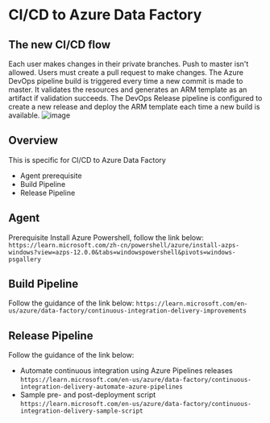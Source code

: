 # CI/CD to Azure Data Factory
## The new CI/CD flow
Each user makes changes in their private branches.
Push to master isn't allowed. Users must create a pull request to make changes.
The Azure DevOps pipeline build is triggered every time a new commit is made to master. It validates the resources and generates an ARM template as an artifact if validation succeeds.
The DevOps Release pipeline is configured to create a new release and deploy the ARM template each time a new build is available.
![image](https://github.com/SixGod191001/azure-adf-framework/assets/127569124/59500cc6-0df5-4d24-8dcd-8e239bcb7d17)

## Overview
This is specific for CI/CD to Azure Data Factory
- Agent prerequisite
- Build Pipeline
- Release Pipeline

## Agent
Prerequisite
Install Azure Powershell, follow the link below:
`https://learn.microsoft.com/zh-cn/powershell/azure/install-azps-windows?view=azps-12.0.0&tabs=windowspowershell&pivots=windows-psgallery`

## Build Pipeline
Follow the guidance of the link below:
`https://learn.microsoft.com/en-us/azure/data-factory/continuous-integration-delivery-improvements`

## Release Pipeline
Follow the guidance of the link below:
- Automate continuous integration using Azure Pipelines releases
`https://learn.microsoft.com/en-us/azure/data-factory/continuous-integration-delivery-automate-azure-pipelines`
- Sample pre- and post-deployment script
`https://learn.microsoft.com/en-us/azure/data-factory/continuous-integration-delivery-sample-script`
